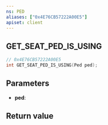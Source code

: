 ```yaml
---
ns: PED
aliases: ["0x4E76CB57222A00E5"]
apiset: client
---
```

## GET_SEAT_PED_IS_USING

```c
// 0x4E76CB57222A00E5
int GET_SEAT_PED_IS_USING(Ped ped);
```


## Parameters
* **ped**:

## Return value

